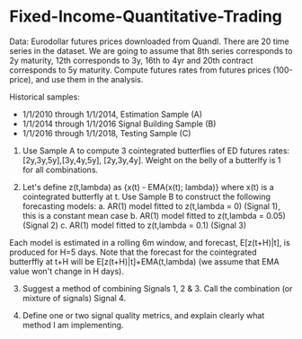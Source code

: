 # Fixed-Income-Quantitative-Trading
Data:
Eurodollar futures prices downloaded from Quandl. There are 20 time series in the dataset. We are going to assume that 8th series corresponds to 2y maturity, 12th corresponds to 3y, 16th to 4yr and 20th contract corresponds to 5y maturity. 
Compute futures rates from futures prices (100-price), and use them in the analysis.

Historical samples:
- 1/1/2010 through 1/1/2014, Estimation Sample (A) 
- 1/1/2014 through 1/1/2016 Signal Building Sample (B) 
- 1/1/2016 through 1/1/2018, Testing Sample (C)

1. Use Sample A to compute 3 cointegrated butterflies of ED futures rates:[2y,3y,5y],[3y,4y,5y], [2y,3y,4y]. Weight on the belly of a butterlfy is 1 for all combinations.

2. Let's define z(t,lambda) as {x(t) - EMA(x(t); lambda)} where x(t) is a cointegrated butterfly at t. Use Sample B to construct the following forecasting models:
a. AR(1) model fitted to z(t,lambda = 0) (Signal 1), this is a constant mean case 
b. AR(1) model fitted to z(t,lambda = 0.05) (Signal 2)
c. AR(1) model fitted to z(t,lambda = 0.1) (Signal 3)

Each model is estimated in a rolling 6m window, and forecast, E[z(t+H)|t], is produced for H=5 days. 
Note that the forecast for the cointegrated butterffly at t+H will be E[z(t+H)|t]+EMA(t,lambda) (we assume that EMA value won't change in H days).

3. Suggest a method of combining Signals 1, 2 & 3. Call the combination (or mixture of signals) Signal 4.

4. Define one or two signal quality metrics, and explain clearly what method I am implementing.
